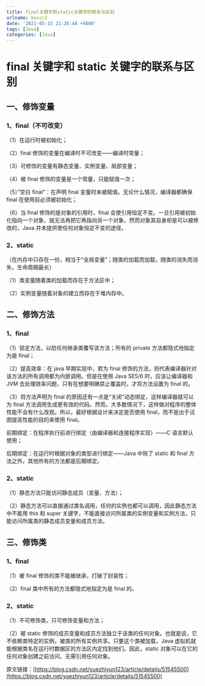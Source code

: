 ```yaml
---
title: final关键字和static关键字的联系与区别
urlname: knccc2
date: '2021-05-15 21:26:48 +0800'
tags: [Java]
categories: [Java]
---
```


# final 关键字和 static 关键字的联系与区别

## 一、修饰变量

### 1、final（不可改变）

（1）在运行时被初始化；

（2）final 修饰的变量在编译时不可改变——编译时常量；

（3）可修饰的变量有静态变量、实例变量、局部变量；

（4）被 final 修饰的变量是一个常量，只能赋值一次；

（5）”空白 final“：在声明 final 变量时未被赋值。无论什么情况，编译器都确保 final 在使用前必须被初始化；

（6）当 final 修饰的是对象的引用时，final 会使引用恒定不变。一旦引用被初始化指向一个对象，就无法再把它再指向另一个对象，然而对象其自身却是可以被修改的，Java 并未提供使任何对象恒定不变的途径。

### 2、static

（在内存中只存在一份，相当于“全局变量”；随类的加载而加载，随类的消失而消失，生命周期最长）

（1）类变量随着类的加载而存在于方法区中；

（2）实例变量随着对象的建立而存在于堆内存中。

## 二、修饰方法

### 1、final

（1）锁定方法，以防任何继承类覆写该方法；所有的 private 方法都隐式地指定为是 final；

（2）提高效率：在 java 早期实现中，若为 final 修饰的方法，则代表编译器针对该方法的所有调用都为内嵌调用。但是在使用 Java SE5/6 时，应该让编译器和 JVM 去处理效率问题，只有在想要明确禁止覆盖时，才将方法设置为 final 的。

（3）将方法声明为 final 的原因还有一点是“关闭”动态绑定，这样编译器就可以为 final 方法调用生成更有效的代码。然而，大多数情况下，这样做对程序的整体性能不会有什么改观。所以，最好根据设计来决定是否使用 final，而不是出于试图提高性能的目的来使用 final。

前期绑定：在程序执行前进行绑定（由编译器和连接程序实现）——C 语言默认使用；

后期绑定：在运行时根据对象的类型进行绑定——Java 中除了 static 和 final 方法之外，其他所有的方法都是后期绑定。

### 2、static

（1）静态方法只能访问静态成员（变量、方法）；

（2）静态方法可以直接通过类名调用，任何的实例也都可以调用，因此静态方法中不能用 this 和 super 关键字，不能直接访问所属类的实例变量和实例方法，只能访问所属类的静态成员变量和成员方法。

## 三、修饰类

### 1、final

（1）被 final 修饰的类不能被继承，打破了封装性；

（2）final 类中所有的方法都隐式地指定为是 final 的。

### 2、static

（1）不可修饰类，只可修饰变量和方法；

（2）被 static 修饰的成员变量和成员方法独立于该类的任何对象。也就是说，它不依赖类特定的实例，被类的所有实例共享。只要这个类被加载，Java 虚拟机就能根据类名在运行时数据区的方法区内定找到他们。因此，static 对象可以在它的任何对象创建之前访问，无需引用任何对象。

原文链接：[https://blog.csdn.net/yuezhiyun123/article/details/51545500](https://blog.csdn.net/yuezhiyun123/article/details/51545500)
